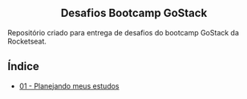 <h2 align="center">Desafios Bootcamp GoStack</h2>

Repositório criado para entrega de desafios do bootcamp GoStack da Rocketseat.

## Índice

- [01 - Planejando meus estudos](https://github.com/matheus-il/bootcamp-gostack-desafios/tree/master/desafio-01_cronograma)
